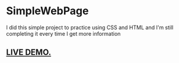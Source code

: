 # SimpleWebPage
I did this simple project to practice using CSS and HTML and I'm still completing it every time I get more information
## [LIVE DEMO.](https://candid-sfogliatella-a076b8.netlify.app/)
